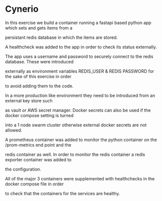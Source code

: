 # Cynerio


 In this exercise we build a container running a fastapi based python app which sets and gets items from a 

 persistant redis database in which the items are stored.  

 A healthcheck was added to the app in order to check its status externally.


 The app uses a username and password to securely connect to the redis database. These were introduced 
 
 externally as environment variables REDIS_USER & REDIS PASSWORD for the sake of this exercise in order

 to avoid adding them to the code.

 In a more production like environment they need to be introduced from an external key store such
 
 as vault or AWS secret manager. Docker secrets can also be used if the docker compose setting is turned

 into a 1 node swarm cluster otherwise external docker secrets are not allowed.


 A prometheus container was added to monitor the python container on the /prom-metrics end point and the

 redis container as well. In order to monitor the redis container a redis exporter container was added to 

 the configuration.

 All of the major 3 containers were supplemented with healthchecks in the docker compose file in order

 to check that the containers for the services are healthy. 
